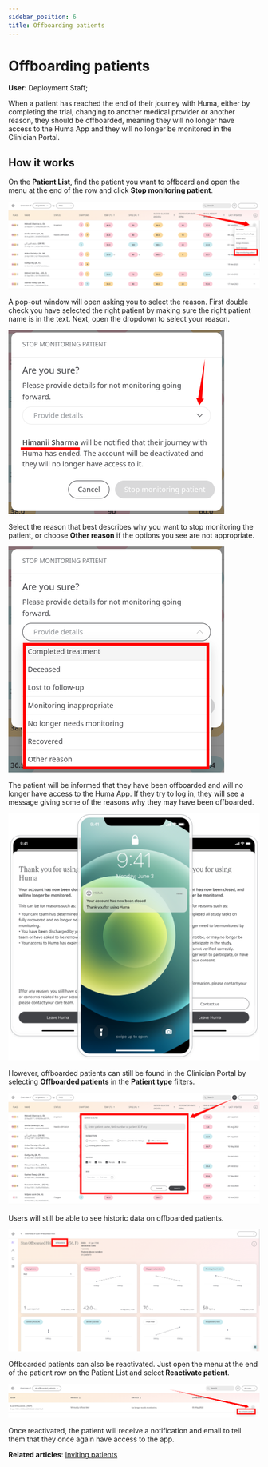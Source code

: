 ```yaml
---
sidebar_position: 6
title: Offboarding patients
---
```

# Offboarding patients
**User**: Deployment Staff; 

When a patient has reached the end of their journey with Huma, either by completing the trial, changing to another medical provider or another reason, they should be offboarded, meaning they will no longer have access to the Huma App and they will no longer be monitored in the Clinician Portal.

## How it works​
On the **Patient List**, find the patient you want to offboard and open the menu at the end of the row and click **Stop monitoring patient**.

![Stop monitoring menu](./assets/OffboardPatient01.png)

A pop-out window will open asking you to select the reason. First double check you have selected the right patient by making sure the right patient name is in the text. Next, open the dropdown to select your reason.

![Check patient](./assets/OffboardPatient02.png)

Select the reason that best describes why you want to stop monitoring the patient, or choose **Other reason** if the options you see are not appropriate.

![Choose reason](./assets/OffboardPatient03.png)

The patient will be informed that they have been offboarded and will no longer have access to the Huma App. If they try to log in, they will see a message giving some of the reasons why they may have been offboarded. 

![Offboarding patient](../../features/account-management/offboarding/assets/offboarding.svg)

However, offboarded patients can still be found in the Clinician Portal by selecting **Offboarded patients** in the **Patient type** filters.

![Filters menu](./assets/OffboardPatient04.png)

Users will still be able to see historic data on offboarded patients.

![Offboarded patients](./assets/OffboardPatient05.png)

Offboarded patients can also be reactivated. Just open the menu at the end of the patient row on the Patient List and select **Reactivate patient**.

![Reactivate patient](./assets/OffboardPatient06.png)

Once reactivated, the patient will receive a notification and email to tell them that they once again have access to the app. 

**Related articles**: [Inviting patients](../roles-and-permissions/inviting-patients.md)
